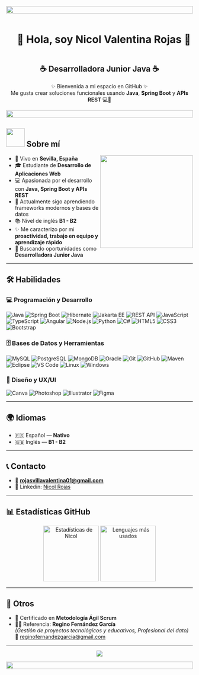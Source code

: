 <!-- Divider -->
<img src="https://i.imgur.com/dBaSKWF.gif" height="20" width="100%">

<!--h1-->
<div id="user-content-toc">
  <ul align="center">
    <summary><h1 style="display: inline-block">🌸 Hola, soy Nicol Valentina Rojas 🌸</h1></summary>
  </ul>
</div>

<!-- Subtitulo -->
<h2 align="center">☕ Desarrolladora Junior Java ☕</h2>

<p align="center">
✨ Bienvenida a mi espacio en GitHub ✨ <br>
Me gusta crear soluciones funcionales usando <b>Java</b>, <b>Spring Boot</b> y <b>APIs REST</b> 💻🌷
</p>

<!-- Divider -->
<img src="https://i.imgur.com/dBaSKWF.gif" height="20" width="100%">

## <picture><img src="https://media.giphy.com/media/citBl9yPwnUOs/giphy.gif" width=50px></picture> Sobre mí

<picture> 
  <img align="right" src="https://media1.giphy.com/media/v1.Y2lkPTc5MGI3NjExZ201d2I0ZWpseThod2ZmcjJjaXUyZTIydWRpZ2RtcDRmajhiYXJnNSZlcD12MV9pbnRlcm5hbF9naWZfYnlfaWQmY3Q9Zw/LMcB8XospGZO8UQq87/giphy.gif" width=250px>
</picture>

- 📍 Vivo en **Sevilla, España**  
- 🎓 Estudiante de **Desarrollo de Aplicaciones Web**  
- 💻 Apasionada por el desarrollo con **Java, Spring Boot y APIs REST**  
- 🌱 Actualmente sigo aprendiendo frameworks modernos y bases de datos  
- 📚 Nivel de inglés **B1 - B2**
- ✨ Me caracterizo por mi **proactividad, trabajo en equipo y aprendizaje rápido**  
- 🚀 Buscando oportunidades como **Desarrolladora Junior Java**

---

## 🛠️ Habilidades

### 💻 Programación y Desarrollo
![Java](https://img.shields.io/badge/Java-ED8B00?style=flat-square&logo=java&logoColor=white)
![Spring Boot](https://img.shields.io/badge/Spring%20Boot-6DB33F?style=flat-square&logo=springboot&logoColor=white)
![Hibernate](https://img.shields.io/badge/Hibernate-59666C?style=flat-square&logo=hibernate&logoColor=white)
![Jakarta EE](https://img.shields.io/badge/Jakarta%20EE-E34F26?style=flat-square&logo=java&logoColor=white)
![REST API](https://img.shields.io/badge/REST-85EA2D?style=flat-square&logo=swagger&logoColor=000000)
![JavaScript](https://img.shields.io/badge/JavaScript-F7DF1E?style=flat-square&logo=javascript&logoColor=000)
![TypeScript](https://img.shields.io/badge/TypeScript-3178C6?style=flat-square&logo=typescript&logoColor=white)
![Angular](https://img.shields.io/badge/Angular-DD0031?style=flat-square&logo=angular&logoColor=white)
![Node.js](https://img.shields.io/badge/Node.js-339933?style=flat-square&logo=node.js&logoColor=white)
![Python](https://img.shields.io/badge/Python-3776AB?style=flat-square&logo=python&logoColor=white)
![C#](https://img.shields.io/badge/C%23-239120?style=flat-square&logo=c-sharp&logoColor=white)
![HTML5](https://img.shields.io/badge/HTML5-E34F26?style=flat-square&logo=html5&logoColor=white)
![CSS3](https://img.shields.io/badge/CSS3-1572B6?style=flat-square&logo=css3&logoColor=white)
![Bootstrap](https://img.shields.io/badge/Bootstrap-7952B3?style=flat-square&logo=bootstrap&logoColor=white)

### 🗄️ Bases de Datos y Herramientas
![MySQL](https://img.shields.io/badge/MySQL-4479A1?style=flat-square&logo=mysql&logoColor=white)
![PostgreSQL](https://img.shields.io/badge/PostgreSQL-316192?style=flat-square&logo=postgresql&logoColor=white)
![MongoDB](https://img.shields.io/badge/MongoDB-47A248?style=flat-square&logo=mongodb&logoColor=white)
![Oracle](https://img.shields.io/badge/Oracle-F80000?style=flat-square&logo=oracle&logoColor=white)
![Git](https://img.shields.io/badge/Git-F05032?style=flat-square&logo=git&logoColor=white)
![GitHub](https://img.shields.io/badge/GitHub-181717?style=flat-square&logo=github&logoColor=white)
![Maven](https://img.shields.io/badge/Maven-C71A36?style=flat-square&logo=apachemaven&logoColor=white)
![Eclipse](https://img.shields.io/badge/Eclipse-2C2255?style=flat-square&logo=eclipseide&logoColor=white)
![VS Code](https://img.shields.io/badge/VS%20Code-0078D4?style=flat-square&logo=visualstudiocode&logoColor=white)
![Linux](https://img.shields.io/badge/Linux-FCC624?style=flat-square&logo=linux&logoColor=000)
![Windows](https://img.shields.io/badge/Windows-0078D6?style=flat-square&logo=windows&logoColor=white)

### 🎨 Diseño y UX/UI
![Canva](https://img.shields.io/badge/Canva-00C4CC?style=flat-square&logo=canva&logoColor=white)
![Photoshop](https://img.shields.io/badge/Photoshop-31A8FF?style=flat-square&logo=adobephotoshop&logoColor=white)
![Illustrator](https://img.shields.io/badge/Illustrator-FF9A00?style=flat-square&logo=adobeillustrator&logoColor=white)
![Figma](https://img.shields.io/badge/Figma-F24E1E?style=flat-square&logo=figma&logoColor=white)

---

## 🌍 Idiomas
- 🇪🇸 Español — **Nativo**  
- 🇬🇧 Inglés — **B1 - B2** 

---

## 📞 Contacto
- 📧 **rojasvillavalentina01@gmail.com**    
- 💼 Linkedin: [Nicol Rojas](https://www.linkedin.com/in/nicol-rojas)  

---

## 📊 Estadísticas GitHub
<p align="center">
  <img src="https://github-readme-stats.vercel.app/api?username=Valentina-nvrv&show_icons=true&theme=tokyonight" alt="Estadísticas de Nicol" height="150"/>
  <img src="https://github-readme-stats.vercel.app/api/top-langs/?username=Valentina-nvrv&layout=compact&theme=tokyonight" alt="Lenguajes más usados" height="150"/>
</p>

---

## 📌 Otros
- 📜 Certificado en **Metodología Ágil Scrum**  
- 👨‍🏫 Referencia: **Regino Fernández García**  
  *(Gestión de proyectos tecnológicos y educativos, Profesional del dato)*  
  📧 reginofernandezgarcia@gmail.com  

---

<p align="center">
  <img src="https://profile-counter.glitch.me/Valentina-nvrv/count.svg" />
</p>

<!-- Divider -->
<img src="https://i.imgur.com/dBaSKWF.gif" height="20" width="100%">
